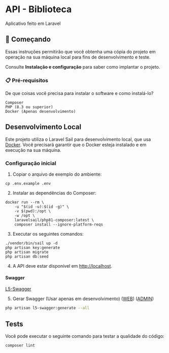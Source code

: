 # API - Biblioteca

Aplicativo feito em Laravel

## 🚀 Começando

Essas instruções permitirão que você obtenha uma cópia do projeto em operação na sua máquina local para fins de desenvolvimento e teste.

Consulte **Instalação e configuração** para saber como implantar o projeto.

### 📋 Pré-requisitos

De que coisas você precisa para instalar o software e como instalá-lo?

```
Composer
PHP (8.3 ou superior)
Docker (Apenas desenvolvimento)
```

## Desenvolvimento Local

Este projeto utiliza o Laravel Sail para desenvolvimento local, que usa [Docker](https://www.docker.com/get-started). Você precisará garantir que o Docker esteja instalado e em execução na sua máquina.

### Configuração inicial

1. Copiar o arquivo de exemplo do ambiente:
```shell
cp .env.example .env
```

2. Instalar as dependências do Composer:
```shell
docker run --rm \
    -u "$(id -u):$(id -g)" \
    -v $(pwd):/opt \
    -w /opt \
    laravelsail/php81-composer:latest \
    composer install --ignore-platform-reqs
```

3. Executar os seguintes comandos:
```shell
./vendor/bin/sail up -d
php artisan key:generate
php artisan migrate
php artisan db:seed
```

4. A API deve estar disponível em [http://localhost](http://localhost).

#### Swagger

[L5-Swagger](https://github.com/DarkaOnLine/L5-Swagger)

5. Gerar Swagger (Usar apenas em desenvolvimento) ([WEB](http://localhost/web/documentation)) ([ADMIN](http://localhost/admin/documentation))
```bash
php artisan l5-swagger:generate --all
```

## Tests

Você pode executar o seguinte comando para testar a qualidade do código:

```shell
composer lint
```
